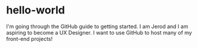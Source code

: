 # hello-world
I'm going through the GitHub guide to getting started.
I am Jerod and I am aspiring to become a UX Designer. I want to use GitHub to host many of my front-end projects!
